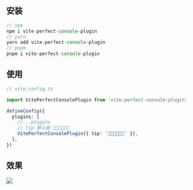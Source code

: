 ## 安装

```ts
// npm
npm i vite-perfect-console-plugin
// yarn
yarn add vite-perfect-console-plugin
// pnpm
pnpm i vite-perfect-console-plugin
```

## 使用

```ts
// vite.config.ts

import VitePerfectConsolePlugin from 'vite-perfect-console-plugin'

defineConfig({
  plugins: [
    //...plugins
    // tip 默认是 🐷🐷🐷🐷🐷🐷
    VitePerfectConsolePlugin({ tip: '🐷🐷🐷🐷🐷🐷' }),
  ],
})
```

## 效果

![](https://files.mdnice.com/user/23686/9b8ade75-39a8-40a6-b219-8e9b64ede039.png)

